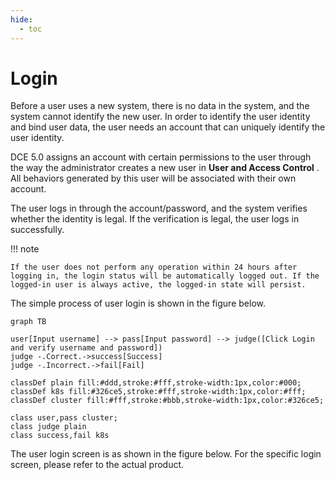 ```yaml
---
hide:
  - toc
---
```


# Login

Before a user uses a new system, there is no data in the system, and the system cannot identify the new user. In order to identify the user identity and bind user data, the user needs an account that can uniquely identify the user identity.

DCE 5.0 assigns an account with certain permissions to the user through the way the administrator creates a new user in __User and Access Control__ . All behaviors generated by this user will be associated with their own account.

The user logs in through the account/password, and the system verifies whether the identity is legal. If the verification is legal, the user logs in successfully.

!!! note

    If the user does not perform any operation within 24 hours after logging in, the login status will be automatically logged out. If the logged-in user is always active, the logged-in state will persist.

The simple process of user login is shown in the figure below.

```mermaid
graph TB

user[Input username] --> pass[Input password] --> judge([Click Login and verify username and password])
judge -.Correct.->success[Success]
judge -.Incorrect.->fail[Fail]

classDef plain fill:#ddd,stroke:#fff,stroke-width:1px,color:#000;
classDef k8s fill:#326ce5,stroke:#fff,stroke-width:1px,color:#fff;
classDef cluster fill:#fff,stroke:#bbb,stroke-width:1px,color:#326ce5;

class user,pass cluster;
class judge plain
class success,fail k8s
```

The user login screen is as shown in the figure below. For the specific login screen, please refer to the actual product.
